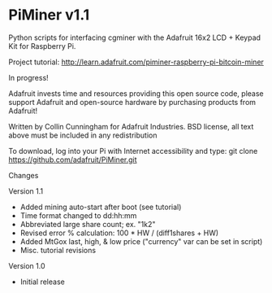 PiMiner v1.1
=======

Python scripts for interfacing cgminer with the Adafruit 16x2 LCD + Keypad Kit for Raspberry Pi.

Project tutorial: http://learn.adafruit.com/piminer-raspberry-pi-bitcoin-miner

In progress!

Adafruit invests time and resources providing this open source code, please support Adafruit and open-source hardware by purchasing products from Adafruit!

Written by Collin Cunningham for Adafruit Industries. BSD license, all text above must be included in any redistribution

To download, log into your Pi with Internet accessibility and type: git clone https://github.com/adafruit/PiMiner.git


Changes

Version 1.1
- Added mining auto-start after boot (see tutorial)
- Time format changed to dd:hh:mm
- Abbreviated large share count; ex. "1k2"
- Revised error % calculation: 100 * HW / (diff1shares + HW)
- Added MtGox last, high, & low price ("currency" var can be set in script)
- Misc. tutorial revisions

Version 1.0
- Initial release
